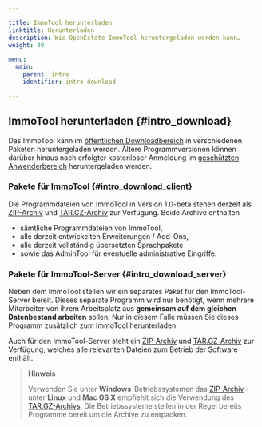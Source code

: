 ```yaml
---

title: ImmoTool herunterladen
linktitle: Herunterladen
description: Wie OpenEstate-ImmoTool heruntergeladen werden kann…
weight: 30

menu:
  main:
    parent: intro
    identifier: intro-download

---
```


## ImmoTool herunterladen {#intro_download}

Das ImmoTool kann im [öffentlichen Downloadbereich](http://de.openestate.org/downloads/) in verschiedenen Paketen heruntergeladen werden. Ältere Programmversionen können darüber hinaus nach erfolgter kostenloser Anmeldung im [geschützten Anwenderbereich](http://dev.openestate.org/applications/) heruntergeladen werden.


### Pakete für ImmoTool {#intro_download_client}

Die Programmdateien von ImmoTool in Version 1.0-beta stehen derzeit als [ZIP-Archiv](http://de.wikipedia.org/wiki/ZIP-Dateiformat) und [TAR.GZ-Archiv](http://de.wikipedia.org/wiki/Tar) zur Verfügung. Beide Archive enthalten

- sämtliche Programmdateien von ImmoTool,
- alle derzeit entwickelten Erweiterungen / Add-Ons,
- alle derzeit vollständig übersetzten Sprachpakete
- sowie das AdminTool für eventuelle administrative Eingriffe.


### Pakete für ImmoTool-Server {#intro_download_server}

Neben dem ImmoTool stellen wir ein separates Paket für den ImmoTool-Server bereit. Dieses separate Programm wird nur benötigt, wenn mehrere Mitarbeiter von ihrem Arbeitsplatz aus **gemeinsam auf dem gleichen Datenbestand arbeiten** sollen. Nur in diesem Falle müssen Sie dieses Programm zusätzlich zum ImmoTool herunterladen.

Auch für den ImmoTool-Server steht ein [ZIP-Archiv](http://de.wikipedia.org/wiki/ZIP-Dateiformat) und [TAR.GZ-Archiv](http://de.wikipedia.org/wiki/Tar) zur Verfügung, welches alle relevanten Dateien zum Betrieb der Software enthält.


> **Hinweis**
>
> Verwenden Sie unter **Windows**-Betriebssystemen das [ZIP-Archiv](http://de.wikipedia.org/wiki/ZIP-Dateiformat) - unter **Linux** und **Mac OS X** empfiehlt sich die Verwendung des [TAR.GZ-Archivs](http://de.wikipedia.org/wiki/Tar). Die Betriebssysteme stellen in der Regel bereits Programme bereit um die Archive zu entpacken.
